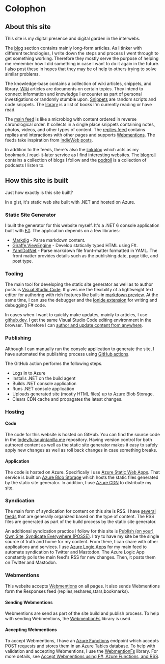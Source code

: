 # Colophon

## About this site

This site is my digital presence and digital garden in the interwebs.

The [blog](/posts/1/) section contains mainly long-form articles. As I tinker with different technologies, I write down the steps and process I went through to get something working. Therefore they mostly serve the purpose of helping me remember how I did something in case I want to do it again in the future. I also post these in hopes that they may be of help to others trying to solve similar problems.

The knowledge-base contains a collection of wiki articles, snippets, and library. [Wiki](/wiki) articles are documents on certain topics. They intend to connect information and knowledge I encounter as part of personal investigations or randomly stumble upon. [Snippets](/snippets) are random scripts and code snippets. The [library](/library) is a list of books I'm currently reading or have read. 

The [main feed](/feed/index.html) is like a microblog with content ordered in reverse chronological order. It collects in a single place snippets containing notes, photos, videos, and other types of content. The [replies feed](/feed/responses) contains replies and interactions with other pages and supports [Webmentions](https://www.w3.org/TR/webmention/). The feeds take inspiration from [IndieWeb posts](https://indieweb.org/posts).

In addition to the feeds, there's also the [linkblog](/feed/linkblog) which acts as my bookmark / read-it-later service as I find interesting websites. The [blogroll](/blogroll) contains a collection of blogs I follow and the [podroll](/podroll) is a collection of podcasts I listen to. 

## How this site is built

Just how exactly is this site built?

In a gist, it's static web site built with .NET and hosted on Azure.

### Static Site Generator

I built the generator for this website myself. It's a .NET 6 console application built with [F#](https://dotnet.microsoft.com/languages/fsharp). The application depends on a few libraries:

- [Markdig](https://www.nuget.org/packages/Markdig/) - Parse markdown content.
- [Giraffe.ViewEngine](https://www.nuget.org/packages/Giraffe.ViewEngine/) - Develop statically typed HTML using F#.
- [YamlDotNet](https://www.nuget.org/packages/YamlDotNet/) - Parse markdown file front-matter formatted in YAML. The front matter provides details such as the publishing date, page title, and post type.

### Tooling

The main tool for developing the static site generator as well as to author posts is [Visual Studio Code](https://code.visualstudio.com/). It gives me the flexibility of a lightweight text editor for authoring with rich features like built-in [markdown preview](https://code.visualstudio.com/Docs/languages/markdown). At the same time, I can use the debugger and the [Ionide extension](https://ionide.io/Editors/Code/overview.html) for writing and debugging F# code.

In cases when I want to quickly make updates, mainly to articles, I use [github.dev](https://github.com/github/dev). I get the same Visual Studio Code editing environment in the browser. Therefore I can [author and update content from anywhere](/feed/surface-duo-blogging-github-dev/).

### Publishing

Although I can manually run the console application to generate the site, I have automated the publishing process using [GitHub actions](https://github.com/features/actions).

The GitHub action performs the following steps.

- Logs in to Azure
- Installs .NET on the build agent
- Builds .NET console application
- Runs .NET console application
- Uploads generated site (mostly HTML files) up to Azure Blob Storage.
- Clears CDN cache and propagates the latest changes.

### Hosting

#### Code

The code for this website is hosted on GitHub. You can find the source code in the [lqdev/luisquintanilla.me](https://github.com/lqdev/luisquintanilla.me) repository. Having version control for both authored content as well as the static site generator makes it easy to safely apply new changes as well as roll back changes in case something breaks.

#### Application

The code is hosted on Azure. Specifically I use [Azure Static Web Apps](https://azure.microsoft.com/services/app-service/static/). That service is built on [Azure Blob Storage](https://azure.microsoft.com/services/storage/blobs/) which hosts the static files generated by the static site generator. In addition, I use [Azure CDN](https://azure.microsoft.com/services/cdn/) to distribute my site.

### Syndication

The main form of syndication for content on this site is RSS. I have [several feeds](/subscribe) that are generally organized based on the type of content. The RSS files are generated as part of the build process by the static site generator.

An additional syndication practice I follow for this site is [Publish (on your) Own Site, Syndicate Everywhere (POSSE)](https://indieweb.org/POSSE). I try to have my site be the single source of truth and home for my content. From there, I can share with other applications and services. I use [Azure Logic Apps](https://azure.microsoft.com/services/logic-apps/) for my main feed to automate syndication to Twitter and Mastodon. The Azure Logic App constantly polls the main feed's RSS for new changes. Then, it posts them on Twitter and Mastodon.

### Webmentions

This website accepts [Webmentions](https://indieweb.org/Webmention) on all pages. It also sends Webmentions form the Responses feed (replies,reshares,stars,bookmarks). 

#### Sending Webmentions

Webmentions are send as part of the site build and publish process. To help with sending Webmentions, the [WebmentionFs](https://www.nuget.org/packages/lqdev.WebmentionFs) library is used. 

#### Accepting Webmentions

To accept Webmentions, I have an [Azure Functions](https://learn.microsoft.com/azure/azure-functions/functions-overview) endpoint which accepts POST requests and stores them in an [Azure Tables](https://learn.microsoft.com/azure/storage/tables/table-storage-overview) database. To help with validation and accepting Webmentions, I use the [WebmentionFs](https://www.nuget.org/packages/lqdev.WebmentionFs) library. For more details, see [Accept Webmentions using F#, Azure Functions, and RSS](/posts/receive-webmentions-fsharp-az-functions-fsadvent/).
